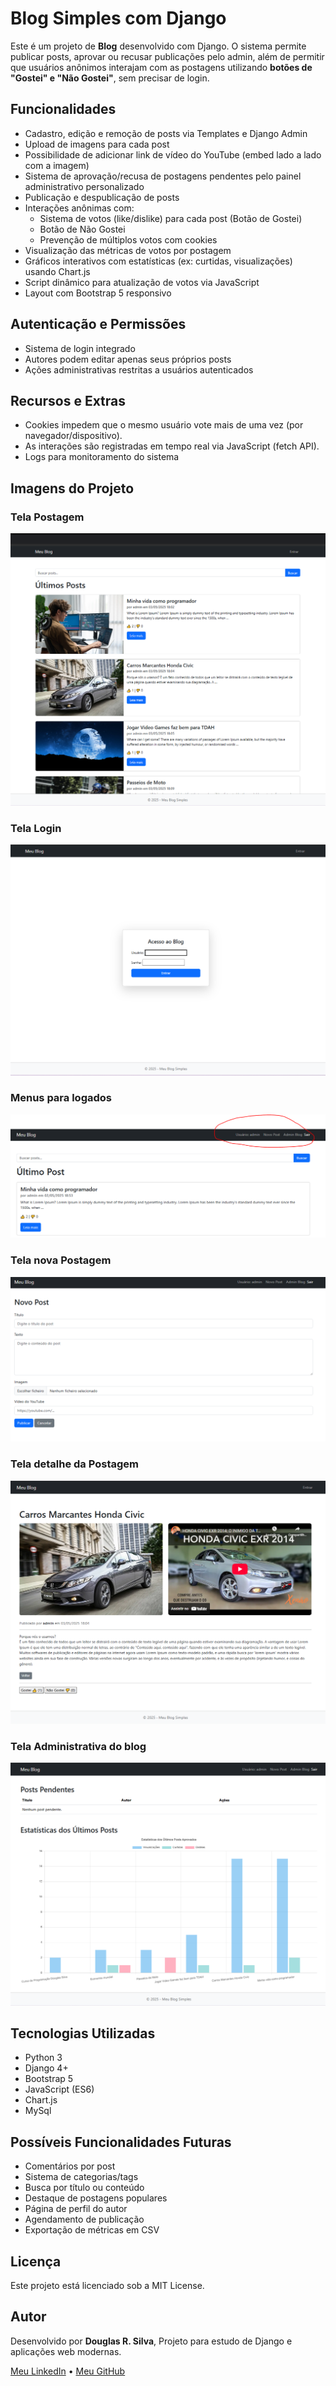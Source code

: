 # Blog Simples com Django

Este é um projeto de **Blog** desenvolvido com Django. O sistema permite publicar posts, 
aprovar ou recusar publicações pelo admin, além de permitir que usuários anônimos interajam 
com as postagens utilizando **botões de "Gostei" e "Não Gostei"**, sem precisar de login.


## Funcionalidades

- Cadastro, edição e remoção de posts via Templates e Django Admin
- Upload de imagens para cada post
- Possibilidade de adicionar link de vídeo do YouTube (embed lado a lado com a imagem)
- Sistema de aprovação/recusa de postagens pendentes pelo painel administrativo personalizado
- Publicação e despublicação de posts
- Interações anônimas com:
  - Sistema de votos (like/dislike) para cada post (Botão de Gostei)
  - Botão de Não Gostei
  - Prevenção de múltiplos votos com cookies
- Visualização das métricas de votos por postagem
- Gráficos interativos com estatísticas (ex: curtidas, visualizações) usando Chart.js
- Script dinâmico para atualização de votos via JavaScript
- Layout com Bootstrap 5 responsivo

## Autenticação e Permissões
- Sistema de login integrado
- Autores podem editar apenas seus próprios posts
- Ações administrativas restritas a usuários autenticados

## Recursos e Extras
- Cookies impedem que o mesmo usuário vote mais de uma vez (por navegador/dispositivo).
- As interações são registradas em tempo real via JavaScript (fetch API).
- Logs para monitoramento do sistema


## Imagens do Projeto

### Tela Postagem
![Tela principal do Blog](assets/post_list.png)
### Tela Login
![Tela de Login](assets/login.png)
### Menus para logados
![Tela Pós Logar](assets/menus_pos_logar.png)
### Tela nova Postagem
![Tela nova Postagem](assets/post_new.png)
### Tela detalhe da Postagem
![Tela nova Detalhe do Post](assets/post_detail.png)
### Tela Administrativa do blog
![Tela nova Administração Blog](assets/admin_blog.png)

## Tecnologias Utilizadas
- Python 3
- Django 4+
- Bootstrap 5
- JavaScript (ES6)
- Chart.js
- MySql

## Possíveis Funcionalidades Futuras
- Comentários por post
- Sistema de categorias/tags
- Busca por título ou conteúdo
- Destaque de postagens populares
- Página de perfil do autor
- Agendamento de publicação
- Exportação de métricas em CSV


## Licença
Este projeto está licenciado sob a MIT License.

## Autor
Desenvolvido por **Douglas R. Silva**, Projeto para estudo de Django e aplicações web modernas.

[Meu LinkedIn](https://www.linkedin.com/in/douglas-roberto-da-silva-7083b96a/) • [Meu GitHub](https://github.com/douglasinforj)